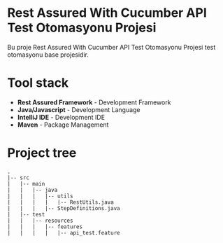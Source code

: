 # Rest Assured With Cucumber API Test Otomasyonu Projesi

Bu proje Rest Assured With Cucumber API Test Otomasyonu Projesi test otomasyonu base projesidir.

# Tool stack

* **Rest Assured Framework** - Development Framework
* **Java/Javascript** - Development Language
* **IntelliJ IDE** - Development IDE
* **Maven** - Package Management



# Project tree

```
.
|-- src
|   |-- main
|   |   |-- java
|   |   |   |-- utils
|   |   |   |   |-- RestUtils.java
|   |   |   |-- StepDefinitions.java
|   |-- test
|   |   |-- resources
|   |   |   |-- features
|   |   |   |   |-- api_test.feature
```